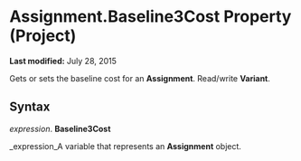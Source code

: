 
# Assignment.Baseline3Cost Property (Project)

 **Last modified:** July 28, 2015

Gets or sets the baseline cost for an  **Assignment**. Read/write  **Variant**.

## Syntax

 _expression_. **Baseline3Cost**

 _expression_A variable that represents an  **Assignment** object.


